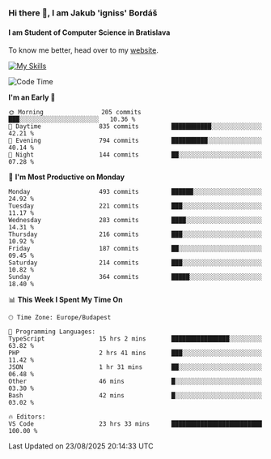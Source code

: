 ### Hi there 👋, I am Jakub 'igniss' Bordáš

#### I am Student of Computer Science in Bratislava
To know me better, head over to my [website](https://bordas.sk).

[![My Skills](https://skillicons.dev/icons?i=js,typescript,html,css,figma,svelte,vue,next,postgresql,nest,express,nodejs)](https://bordas.sk)


<!--START_SECTION:waka-->
![Code Time](http://img.shields.io/badge/Code%20Time-2%2C062%20hrs%2050%20mins-blue)

**I'm an Early 🐤** 

```text
🌞 Morning                205 commits         ███░░░░░░░░░░░░░░░░░░░░░░   10.36 % 
🌆 Daytime                835 commits         ███████████░░░░░░░░░░░░░░   42.21 % 
🌃 Evening                794 commits         ██████████░░░░░░░░░░░░░░░   40.14 % 
🌙 Night                  144 commits         ██░░░░░░░░░░░░░░░░░░░░░░░   07.28 % 
```
📅 **I'm Most Productive on Monday** 

```text
Monday                   493 commits         ██████░░░░░░░░░░░░░░░░░░░   24.92 % 
Tuesday                  221 commits         ███░░░░░░░░░░░░░░░░░░░░░░   11.17 % 
Wednesday                283 commits         ████░░░░░░░░░░░░░░░░░░░░░   14.31 % 
Thursday                 216 commits         ███░░░░░░░░░░░░░░░░░░░░░░   10.92 % 
Friday                   187 commits         ██░░░░░░░░░░░░░░░░░░░░░░░   09.45 % 
Saturday                 214 commits         ███░░░░░░░░░░░░░░░░░░░░░░   10.82 % 
Sunday                   364 commits         █████░░░░░░░░░░░░░░░░░░░░   18.40 % 
```


📊 **This Week I Spent My Time On** 

```text
🕑︎ Time Zone: Europe/Budapest

💬 Programming Languages: 
TypeScript               15 hrs 2 mins       ████████████████░░░░░░░░░   63.82 % 
PHP                      2 hrs 41 mins       ███░░░░░░░░░░░░░░░░░░░░░░   11.42 % 
JSON                     1 hr 31 mins        ██░░░░░░░░░░░░░░░░░░░░░░░   06.48 % 
Other                    46 mins             █░░░░░░░░░░░░░░░░░░░░░░░░   03.30 % 
Bash                     42 mins             █░░░░░░░░░░░░░░░░░░░░░░░░   03.02 % 

🔥 Editors: 
VS Code                  23 hrs 33 mins      █████████████████████████   100.00 % 
```


 Last Updated on 23/08/2025 20:14:33 UTC
<!--END_SECTION:waka-->

